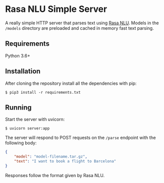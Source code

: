 # Rasa NLU Simple Server

A really simple HTTP server that parses text using [Rasa NLU](https://github.com/RasaHQ/rasa). Models in the `/models` directory are preloaded and cached in memory fast text parsing.

## Requirements

Python 3.6+

## Installation

After cloning the repository install all the dependencies with pip:

```shell
$ pip3 install -r requirements.txt
```

## Running

Start the server with uvicorn:

```shell
$ uvicorn server:app
```

The server will respond to POST requests on the `/parse` endpoint with the following body:

```json
{
	"model": "model-filename.tar.gz",
	"text": "I want to book a flight to Barcelona"
}

```

Responses follow the format given by Rasa NLU.